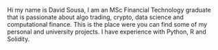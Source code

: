 Hi my name is David Sousa, I am an MSc Financial Technology graduate that is passionate about algo trading, crypto, data science and computational finance. 
This is the place were you can find some of my personal and university projects. I have experience with Python, R and Solidity.


